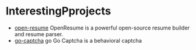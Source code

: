 # InterestingPprojects
- [open-resume](https://github.com/xitanggg/open-resume) OpenResume is a powerful open-source resume builder and resume parser.
- [go-captcha](https://github.com/wenlng/go-captcha) go Go Captcha is a behavioral captcha
